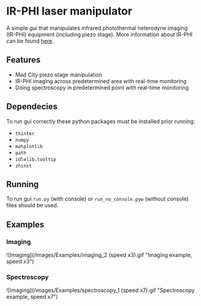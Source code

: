 # IR-PHI laser manipulator

A simple gui that manipulates infrared photothermal heterodyne imaging (IR-PHI) equipment (including piezo stage). More information about IR-PHI can be found [here](https://aip.scitation.org/doi/abs/10.1063/1.5142277).

## Features
- Mad City piezo stage manipulation
- IR-PHI imaging across predetermined area with real-time monitoring
- Doing spectroscopy in predetermined point with real-time monitoring

## Dependecies

To run gui correctly these python packages must be installed prior running:
- `tkinter`
- `numpy`
- `matplotlib`
- ```path```
- `idlelib.tooltip`
- `zhinst`

## Running

To run gui `run.py` (with console) or `run_no_console.pyw` (without console) files should be used.

## Examples

### Imaging

![Imaging](/images/Examples/imaging_2 (speed x3).gif "Imaging example, speed x3")

### Spectroscopy

![Imaging](/images/Examples/spectroscopy_1 (speed x7).gif "Spectroscopy example, speed x7")